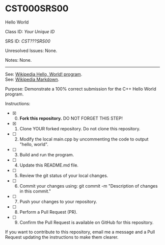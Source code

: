 # CST000SRS00
Hello World


Class ID: *Your Unique ID*

SRS ID: *CST???SRS00*

Unresolved Issues:  None. 

Notes: None. 

---

See: [Wikipedia Hello, World! program](https://en.wikipedia.org/wiki/%22Hello,_World!%22_program).  
See: [Wikipedia Markdown](https://en.wikipedia.org/wiki/Markdown).

Purpose: Demonstrate a 100% correct submission for the C++ Hello World program. 

Instructions: 

- [x] 0. **Fork this repository.**  DO NOT FORGET THIS STEP!
- [x] 1. Clone YOUR forked repository. Do not clone this repository. 
- [ ] 2. Modify the local main.cpp by uncommenting the code to output "hello, world".  
- [ ] 3. Build and run the program.  
- [ ] 4. Update this README.md file.  
- [ ] 5. Review the git status of your local changes. 
- [ ] 6. Commit your changes using: git commit -m "Description of changes in this commit."
- [ ] 7. Push your changes to your repository. 
- [ ] 8. Perform a Pull Request (PR). 
- [ ] 9. Confirm the Pull Request is available on GitHub for this repository. 

If you want to contribute to this repository, email me a message and a Pull Request updating the instructions to make them clearer. 
